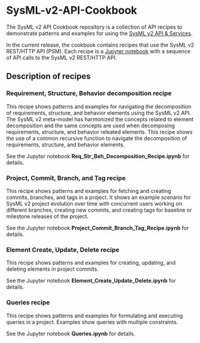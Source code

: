 # SysML-v2-API-Cookbook
The SysML v2 API Cookbook repository is a collection of API recipes to demonstrate patterns and examples for using the [SysML v2 API & Services](https://github.com/Systems-Modeling/SysML-v2-API-Services).

In the current release, the cookbook contains recipes that use the SysML v2 REST/HTTP API (PSM). Each recipe is a [Jupyter notebook](https://jupyter.org/) with a sequence of API calls to the SysML v2 REST/HTTP API. 

## Description of recipes

### Requirement, Structure, Behavior decomposition recipe
This recipe shows patterns and examples for navigating the decomposition of requirements, structure, and behavior elements using the SysML v2 API. The SysML v2 meta-model has harmonized the concepts related to element decomposition and the same concepts are used when decomposing requirements, structure, and behavior releated elements. This recipe shows the use of a common recursive function to navigate the decomposition of requirements, structure, and behavior elements.

See the Jupyter notebook **Req_Str_Beh_Decomposition_Recipe.ipynb** for details.

### Project, Commit, Branch, and Tag recipe
This recipe shows patterns and examples for fetching and creating commits, branches, and tags in a project. It shows an example scenario for SysML v2 project evolution over time with concurrent users working on different branches, creating new commits, and creating tags for baseline or milestone releases of the project.

See the Jupyter notebook **Project_Commit_Branch_Tag_Recipe.ipynb** for details.

### Element Create, Update, Delete recipe
This recipe shows patterns and examples for creating, updating, and deleting elements in project commits.

See the Jupyter notebook **Element_Create_Update_Delete.ipynb** for details.

### Queries recipe
This recipe shows patterns and examples for formulating and executing queries in a project. Examples show queries with multiple constraints.

See the Jupyter notebook **Queries.ipynb** for details.




